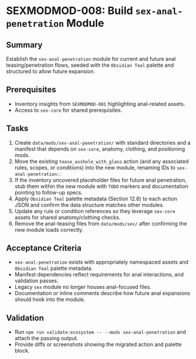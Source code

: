 # SEXMODMOD-008: Build `sex-anal-penetration` Module

## Summary
Establish the `sex-anal-penetration` module for current and future anal teasing/penetration flows, seeded with the `Obsidian Teal` palette and structured to allow future expansion.

## Prerequisites
- Inventory insights from `SEXMODMOD-001` highlighting anal-related assets.
- Access to `sex-core` for shared prerequisites.

## Tasks
1. Create `data/mods/sex-anal-penetration/` with standard directories and a manifest that depends on `sex-core`, anatomy, clothing, and positioning mods.
2. Move the existing `tease_asshole_with_glans` action (and any associated rules, scopes, or conditions) into the new module, renaming IDs to `sex-anal-penetration:`.
3. If the inventory uncovered placeholder files for future anal penetration, stub them within the new module with `TODO` markers and documentation pointing to follow-up specs.
4. Apply `Obsidian Teal` palette metadata (Section 12.6) to each action JSON and confirm the data structure matches other modules.
5. Update any rule or condition references so they leverage `sex-core` assets for shared anatomy/clothing checks.
6. Remove the anal-teasing files from `data/mods/sex/` after confirming the new module loads correctly.

## Acceptance Criteria
- `sex-anal-penetration` exists with appropriately namespaced assets and `Obsidian Teal` palette metadata.
- Manifest dependencies reflect requirements for anal interactions, and validation passes.
- Legacy `sex` module no longer houses anal-focused files.
- Documentation or inline comments describe how future anal expansions should hook into the module.

## Validation
- Run `npm run validate:ecosystem -- --mods sex-anal-penetration` and attach the passing output.
- Provide diffs or screenshots showing the migrated action and palette block.
